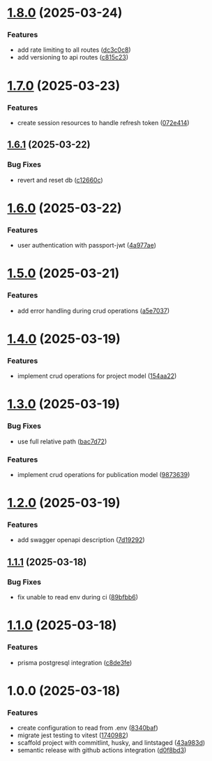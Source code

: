 # [1.8.0](https://github.com/dejongyeong/portfolio-server/compare/v1.7.0...v1.8.0) (2025-03-24)


### Features

* add rate limiting to all routes ([dc3c0c8](https://github.com/dejongyeong/portfolio-server/commit/dc3c0c85de6e36292b7fe17dc668c697daf2eb67))
* add versioning to api routes ([c815c23](https://github.com/dejongyeong/portfolio-server/commit/c815c2331076c7e335a56d7d1f5ae29df820a59a))

# [1.7.0](https://github.com/dejongyeong/portfolio-server/compare/v1.6.1...v1.7.0) (2025-03-23)


### Features

* create session resources to handle refresh token ([072e414](https://github.com/dejongyeong/portfolio-server/commit/072e4143f5972e57af51801abe5a910b6a871d5e))

## [1.6.1](https://github.com/dejongyeong/portfolio-server/compare/v1.6.0...v1.6.1) (2025-03-22)


### Bug Fixes

* revert and reset db ([c12660c](https://github.com/dejongyeong/portfolio-server/commit/c12660c06e072f9884ec19e05401a2702a8d73cd))

# [1.6.0](https://github.com/dejongyeong/portfolio-server/compare/v1.5.0...v1.6.0) (2025-03-22)


### Features

* user authentication with passport-jwt ([4a977ae](https://github.com/dejongyeong/portfolio-server/commit/4a977ae97949451e089b74862088ca6acbb465e5))

# [1.5.0](https://github.com/dejongyeong/portfolio-server/compare/v1.4.0...v1.5.0) (2025-03-21)


### Features

* add error handling during crud operations ([a5e7037](https://github.com/dejongyeong/portfolio-server/commit/a5e7037bdd193c12d56abdf1a1d63af74311930f))

# [1.4.0](https://github.com/dejongyeong/portfolio-server/compare/v1.3.0...v1.4.0) (2025-03-19)


### Features

* implement crud operations for project model ([154aa22](https://github.com/dejongyeong/portfolio-server/commit/154aa227844ca4dd07e4b14eaecd34e48bf8b7b4))

# [1.3.0](https://github.com/dejongyeong/portfolio-server/compare/v1.2.0...v1.3.0) (2025-03-19)


### Bug Fixes

* use full relative path ([bac7d72](https://github.com/dejongyeong/portfolio-server/commit/bac7d72d8d69638dc7f64c23eb1bd4f2b7bbd582))


### Features

* implement crud operations for publication model ([9873639](https://github.com/dejongyeong/portfolio-server/commit/9873639695d7bd9085e9bc24c46fca51dc7d62fd))

# [1.2.0](https://github.com/dejongyeong/portfolio-server/compare/v1.1.1...v1.2.0) (2025-03-19)


### Features

* add swagger openapi description ([7d19292](https://github.com/dejongyeong/portfolio-server/commit/7d192920ea8942c69966a0f5a48618e3cd4fa693))

## [1.1.1](https://github.com/dejongyeong/portfolio-server/compare/v1.1.0...v1.1.1) (2025-03-18)


### Bug Fixes

* fix unable to read env during ci ([89bfbb6](https://github.com/dejongyeong/portfolio-server/commit/89bfbb6b1ed506e01082d4030a526eb6049c9d76))

# [1.1.0](https://github.com/dejongyeong/portfolio-server/compare/v1.0.0...v1.1.0) (2025-03-18)


### Features

* prisma postgresql integration ([c8de3fe](https://github.com/dejongyeong/portfolio-server/commit/c8de3fe1e641673877d11699a79aa38fe2a8014f))

# 1.0.0 (2025-03-18)


### Features

* create configuration to read from .env ([8340baf](https://github.com/dejongyeong/portfolio-server/commit/8340baf4ce0f963e2c8207726690d1c7a8a85777))
* migrate jest testing to vitest ([1740982](https://github.com/dejongyeong/portfolio-server/commit/17409827140f7b8f00ec00f39302fbcaf2d2a587))
* scaffold project with commitlint, husky, and lintstaged ([43a983d](https://github.com/dejongyeong/portfolio-server/commit/43a983d9d0ae3cba0c209db6f3ae7766f90b6a9a))
* semantic release with github actions integration ([d0f8bd3](https://github.com/dejongyeong/portfolio-server/commit/d0f8bd30b6a7e43a0b81b7502d0425de98f0e7b0))
